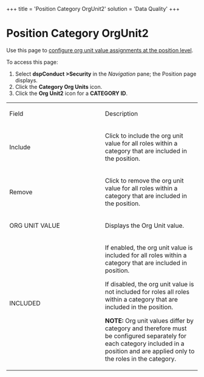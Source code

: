 +++
title = 'Position Category OrgUnit2'
solution = 'Data Quality'
+++

# Position Category OrgUnit2

<div class="use">

Use this page to [configure org unit value assignments at the position
level](../Use_Cases/Set_a_Roles_Org_Unit_Value_Assignments.htm).

</div>

To access this page:

1.  Select **dspConduct \>Security** in the *Navigation* pane; the
    Position page displays.
2.  Click the **Category Org Units** icon.
3.  Click the **Org Unit2** icon for a **CATEGORY ID**.

<table>
<colgroup>
<col style="width: 50%" />
<col style="width: 50%" />
</colgroup>
<tbody>
<tr class="odd">
<td><p>Field</p></td>
<td><p>Description</p></td>
</tr>
<tr class="even">
<td><p>Include</p></td>
<td><p>Click to include the org unit value for all roles within a category that are included in the position.</p></td>
</tr>
<tr class="odd">
<td><p>Remove</p></td>
<td><p>Click to remove the org unit value for all roles within a category that are included in the position.</p></td>
</tr>
<tr class="even">
<td><p>ORG UNIT VALUE</p></td>
<td><p>Displays the Org Unit value.</p></td>
</tr>
<tr class="odd">
<td><p>INCLUDED</p></td>
<td><p>If enabled, the org unit value is included for all roles within a category that are included in position.</p>
<p>If disabled, the org unit value is not included for roles all roles within a category that are included in the position.</p>
<p><strong>NOTE:</strong> Org unit values differ by category and therefore must be configured separately for each category included in a position and are applied only to the roles in the category.</p></td>
</tr>
</tbody>
</table>
